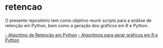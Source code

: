 # retencao

O presente repositório tem como objetivo reunir scripts para a análise de retenção em Python, bem como a geração dos gráficos em R e Python.

[- Algoritmo de Retenção em Python](https://github.com/danielppagotto/retencao/tree/main/1_scripts/script_algoritmo)
[- Algoritmos para gerar gráficos em R e Python](https://github.com/danielppagotto/retencao/tree/main/1_scripts/script_graficos)

